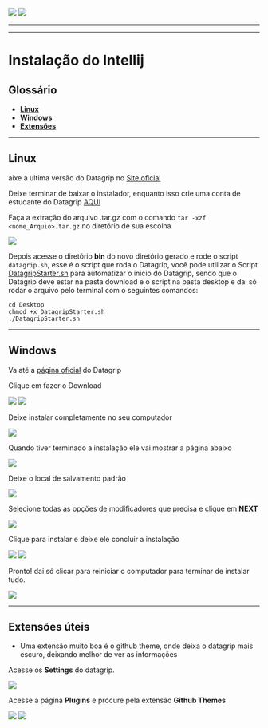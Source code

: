 [![](https://img.shields.io/badge/P%C3%A1gina%20Inicial-323330?style=for-the-badge)](home)
[![](https://img.shields.io/badge/Instala%C3%A7%C3%A3o-323330?style=for-the-badge)](Instalação)

---



---

# Instalação do Intellij

## Glossário

* [**Linux**](backend/intellij_instalacao#linux)
* [**Windows**](backend/intellij_instalacao#windows)
* [**Extensões**](backend/intellij_instalacao#extensao)

---

<a name="linux"></a>

## Linux

aixe a ultima versão do Datagrip no [Site oficial](https://www.jetbrains.com/datagrip/download/#section=linux)



Deixe terminar de baixar o instalador, enquanto isso crie uma conta de estudante do Datagrip [AQUI](https://www.jetbrains.com/pt-br/community/education/#students)

Faça a extração do arquivo .tar.gz com o comando `tar -xzf <nome_Arquio>.tar.gz` no diretório de sua escolha

<img src="resources/images/datagrip/1_linux.png">

Depois acesse o diretório **bin** do novo diretório gerado e rode o script `datagrip.sh`, esse é o script que roda o Datagrip, você pode utilizar o Script [DatagripStarter.sh](https://tools.ages.pucrs.br/Joinfut/joinfut-database/-/blob/main/Script_Linux/DatagripStarter.sh) para automatizar o inicio do Datagrip, sendo que o Datagrip deve estar na pasta download e o script na pasta desktop e dai só rodar o arquivo pelo terminal com o seguintes comandos:

```shell
cd Desktop
chmod +x DatagripStarter.sh
./DatagripStarter.sh
```

---

<a name="windows"></a>

## Windows

Va até a [página oficial](https://www.jetbrains.com/datagrip/) do Datagrip

Clique em fazer o Download

<img src="resources\images\datagrip\1.png">

<img src="resources\images\datagrip\2.png">

Deixe instalar completamente no seu computador

<img src="resources\images\datagrip\3.png">

Quando tiver terminado a instalação ele vai mostrar a página abaixo

<img src="resources\images\datagrip\4.png">

Deixe o local de salvamento padrão

<img src="resources\images\datagrip\5.png">

Selecione todas as opções de modificadores que precisa e clique em **NEXT**

<img src="resources\images\datagrip\6.png">

Clique para instalar e deixe ele concluir a instalação

<img src="resources\images\datagrip\7.png">

<img src="resources\images\datagrip\8.png">

Pronto! dai só clicar para reiniciar o computador para terminar de instalar tudo.

<img src="resources\images\datagrip\9.png">


---

<a name="extensao"></a>

## Extensões úteis

* Uma extensão muito boa é o github theme, onde deixa o datagrip mais escuro, deixando melhor de ver as informações

Acesse os **Settings** do datagrip.

<img src="resources\images\datagrip\10.png">

Acesse a página **Plugins** e procure pela extensão **Github Themes**

<img src="resources\images\datagrip\11.png">



<img src="resources\images\datagrip\12.png">